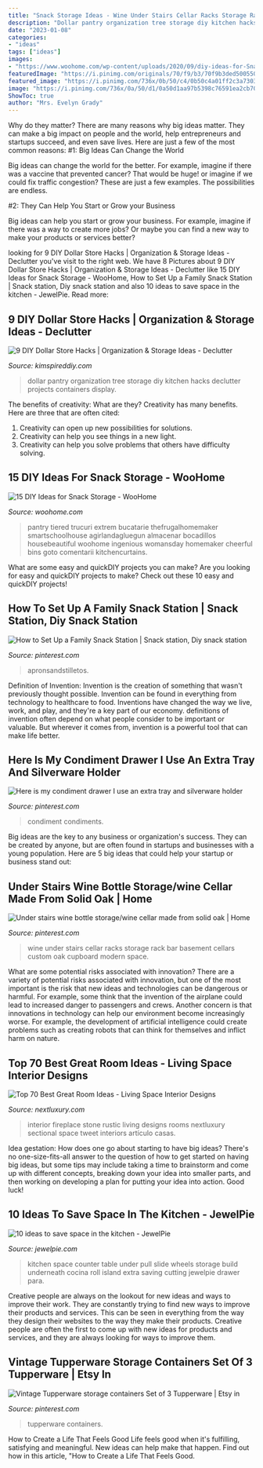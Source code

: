 ```yaml
---
title: "Snack Storage Ideas - Wine Under Stairs Cellar Racks Storage Rack Bar Basement Cellars Custom Oak Cupboard Modern Space"
description: "Dollar pantry organization tree storage diy kitchen hacks declutter projects containers display"
date: "2023-01-08"
categories:
- "ideas"
tags: ["ideas"]
images:
- "https://www.woohome.com/wp-content/uploads/2020/09/diy-ideas-for-Snack-storage-10.jpg"
featuredImage: "https://i.pinimg.com/originals/70/f9/b3/70f9b3ded5005506bede912acf04c9e4.jpg"
featured_image: "https://i.pinimg.com/736x/0b/50/c4/0b50c4a01ff2c3a7303b38d31753fc3f.jpg"
image: "https://i.pinimg.com/736x/0a/50/d1/0a50d1aa97b5398c76591ea2cb7013e4.jpg"
ShowToc: true
author: "Mrs. Evelyn Grady"
---
```



Why do they matter?
There are many reasons why big ideas matter. They can make a big impact on people and the world, help entrepreneurs and startups succeed, and even save lives. Here are just a few of the most common reasons:
#1: Big Ideas Can Change the World

Big ideas can change the world for the better. For example, imagine if there was a vaccine that prevented cancer? That would be huge! or imagine if we could fix traffic congestion? These are just a few examples. The possibilities are endless.

#2: They Can Help You Start or Grow your Business

Big ideas can help you start or grow your business. For example, imagine if there was a way to create more jobs? Or maybe you can find a new way to make your products or services better?

	

		
looking for 9 DIY Dollar Store Hacks | Organization &amp; Storage Ideas - Declutter you've visit to the right web. We have 8 Pictures about 9 DIY Dollar Store Hacks | Organization &amp; Storage Ideas - Declutter like 15 DIY Ideas for Snack Storage - WooHome, How to Set Up a Family Snack Station | Snack station, Diy snack station and also 10 ideas to save space in the kitchen - JewelPie. Read more:
		
    
## 9 DIY Dollar Store Hacks | Organization &amp; Storage Ideas - Declutter

<img loading=lazy src="https://kimspireddiy.com/wp-content/uploads/2018/12/dollar-tree-pantry-organization-642935761.jpg" onerror="this.onerror=null;this.src='https://tse3.mm.bing.net/th?id=OIP.nUjQCX3M8Bz-tirb5EKOjgHaGp&amp;pid=15.1';" alt="9 DIY Dollar Store Hacks | Organization &amp; Storage Ideas - Declutter">

_Source: kimspireddiy.com_

>dollar pantry organization tree storage diy kitchen hacks declutter projects containers display. 

	

The benefits of creativity: What are they?
Creativity has many benefits. Here are three that are often cited: 
1) Creativity can open up new possibilities for solutions. 
2) Creativity can help you see things in a new light. 
3) Creativity can help you solve problems that others have difficulty solving.

    
## 15 DIY Ideas For Snack Storage - WooHome

<img loading=lazy src="https://www.woohome.com/wp-content/uploads/2020/09/diy-ideas-for-Snack-storage-10.jpg" onerror="this.onerror=null;this.src='https://tse2.mm.bing.net/th?id=OIP.QnC8gy4K0FKDJszClmQe-gHaLX&amp;pid=15.1';" alt="15 DIY Ideas for Snack Storage - WooHome">

_Source: woohome.com_

>pantry tiered trucuri extrem bucatarie thefrugalhomemaker smartschoolhouse agirlandagluegun almacenar bocadillos housebeautiful woohome ingenious womansday homemaker cheerful bins goto comentarii kitchencurtains. 

	

What are some easy and quickDIY projects you can make?
Are you looking for easy and quickDIY projects to make? Check out these 10 easy and quickDIY projects!

    
## How To Set Up A Family Snack Station | Snack Station, Diy Snack Station

<img loading=lazy src="https://i.pinimg.com/736x/d3/dc/2d/d3dc2d5693e035ac155d773975163c79.jpg" onerror="this.onerror=null;this.src='https://tse3.mm.bing.net/th?id=OIP.O6UMjTRWZAJyVshFEDOmyQHaKR&amp;pid=15.1';" alt="How to Set Up a Family Snack Station | Snack station, Diy snack station">

_Source: pinterest.com_

>apronsandstilletos. 

	

Definition of Invention:
Invention is the creation of something that wasn't previously thought possible. Invention can be found in everything from technology to healthcare to food. Inventions have changed the way we live, work, and play, and they're a key part of our economy. definitions of invention often depend on what people consider to be important or valuable. But wherever it comes from, invention is a powerful tool that can make life better.

    
## Here Is My Condiment Drawer I Use An Extra Tray And Silverware Holder

<img loading=lazy src="https://i.pinimg.com/736x/0b/50/c4/0b50c4a01ff2c3a7303b38d31753fc3f.jpg" onerror="this.onerror=null;this.src='https://tse4.mm.bing.net/th?id=OIP.KQ9ihV1Boz7kPB8EjW-8IAHaJ3&amp;pid=15.1';" alt="Here is my condiment drawer I use an extra tray and silverware holder">

_Source: pinterest.com_

>condiment condiments. 

	

Big ideas are the key to any business or organization's success. They can be created by anyone, but are often found in startups and businesses with a young population. Here are 5 big ideas that could help your startup or business stand out: 

    
## Under Stairs Wine Bottle Storage/wine Cellar Made From Solid Oak | Home

<img loading=lazy src="https://i.pinimg.com/originals/70/f9/b3/70f9b3ded5005506bede912acf04c9e4.jpg" onerror="this.onerror=null;this.src='https://tse4.mm.bing.net/th?id=OIP.5QkowwocdJMWkxIgyLZF_wHaJ4&amp;pid=15.1';" alt="Under stairs wine bottle storage/wine cellar made from solid oak | Home">

_Source: pinterest.com_

>wine under stairs cellar racks storage rack bar basement cellars custom oak cupboard modern space. 

	

What are some potential risks associated with innovation?
There are a variety of potential risks associated with innovation, but one of the most important is the risk that new ideas and technologies can be dangerous or harmful. For example, some think that the invention of the airplane could lead to increased danger to passengers and crews. Another concern is that innovations in technology can help our environment become increasingly worse. For example, the development of artificial intelligence could create problems such as creating robots that can think for themselves and inflict harm on nature.

    
## Top 70 Best Great Room Ideas - Living Space Interior Designs

<img loading=lazy src="http://nextluxury.com/wp-content/uploads/rustic-stone-fireplace-sectional-couch-great-room-ideas.jpg" onerror="this.onerror=null;this.src='https://tse4.mm.bing.net/th?id=OIP.3Syz5DHsTLRZlQYB0BB8jQHaJQ&amp;pid=15.1';" alt="Top 70 Best Great Room Ideas - Living Space Interior Designs">

_Source: nextluxury.com_

>interior fireplace stone rustic living designs rooms nextluxury sectional space tweet interiors artículo casas. 

	

Idea gestation: How does one go about starting to have big ideas?
There's no one-size-fits-all answer to the question of how to get started on having big ideas, but some tips may include taking a time to brainstorm and come up with different concepts, breaking down your idea into smaller parts, and then working on developing a plan for putting your idea into action. Good luck!

    
## 10 Ideas To Save Space In The Kitchen - JewelPie

<img loading=lazy src="http://jewelpie.com/wp-content/uploads/2014/02/roll.jpg" onerror="this.onerror=null;this.src='https://tse3.mm.bing.net/th?id=OIP.N9pM1KXsShZGpkG8GWCJPwHaJ3&amp;pid=15.1';" alt="10 ideas to save space in the kitchen - JewelPie">

_Source: jewelpie.com_

>kitchen space counter table under pull slide wheels storage build underneath cocina roll island extra saving cutting jewelpie drawer para. 

	

Creative people are always on the lookout for new ideas and ways to improve their work. They are constantly trying to find new ways to improve their products and services. This can be seen in everything from the way they design their websites to the way they make their products. Creative people are often the first to come up with new ideas for products and services, and they are always looking for ways to improve them.

    
## Vintage Tupperware Storage Containers Set Of 3 Tupperware | Etsy In

<img loading=lazy src="https://i.pinimg.com/736x/0a/50/d1/0a50d1aa97b5398c76591ea2cb7013e4.jpg" onerror="this.onerror=null;this.src='https://tse2.mm.bing.net/th?id=OIP.IJz9hLL3gtqNm3yEZgWk8gHaJ3&amp;pid=15.1';" alt="Vintage Tupperware storage containers Set of 3 Tupperware | Etsy in">

_Source: pinterest.com_

>tupperware containers. 

	

How to Create a Life That Feels Good
Life feels good when it's fulfilling, satisfying and meaningful. New ideas can help make that happen. Find out how in this article, "How to Create a Life That Feels Good.


